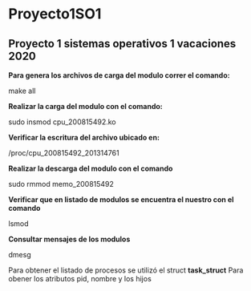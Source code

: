 # Proyecto1SO1
## Proyecto 1 sistemas operativos 1 vacaciones 2020

**Para genera los archivos de carga del modulo correr el comando:**

make all

**Realizar la carga del modulo con el comando:**

sudo insmod cpu_200815492.ko

**Verificar la escritura del archivo ubicado en:**

/proc/cpu_200815492_201314761


**Realizar la descarga del modulo con el comando**

sudo rmmod memo_200815492

**Verificar que en listado de modulos se encuentra el nuestro con el comando**

lsmod

**Consultar mensajes de los modulos**

dmesg

Para obtener el listado de procesos se utilizó el struct **task_struct**
Para obener los atributos pid, nombre y los hijos
